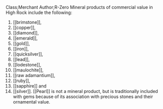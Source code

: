 Class;Merchant Author;R-Zero
Mineral products of commercial value in High Rock include the following:
1. [[brimstone]], 
2. [[copper]], 
3. [[diamond]], 
4. [[emerald]], 
5. [[gold]], 
6. [[iron]], 
7. [[quicksilver]], 
8. [[lead]], 
9. [[lodestone]], 
10. [[maulochite]], 
11. [[raw adamantium]], 
12. [[ruby]], 
13. [[sapphire]] and 
14. [[silver]].
[[Pearl]] is not a mineral product, but is traditionally included with gems because of its association with precious stones and their ornamental value.
